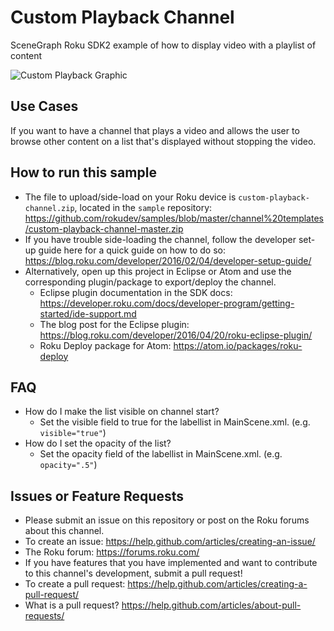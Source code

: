 # Custom Playback Channel
SceneGraph Roku SDK2 example of how to display video with a playlist of content

![Custom Playback Graphic](https://raw.githubusercontent.com/rokudev/docs/c8dd67bb38a53eb57948c4f65237954bb22e0014/images/custom-playback.jpg)

## Use Cases
If you want to have a channel that plays a video and allows the user to browse other content on a list that's displayed without stopping the video.

## How to run this sample
- The file to upload/side-load on your Roku device is ```custom-playback-channel.zip```, located in the ```sample``` repository: https://github.com/rokudev/samples/blob/master/channel%20templates/custom-playback-channel-master.zip
- If you have trouble side-loading the channel, follow the developer set-up guide here for a quick guide on how to do so: https://blog.roku.com/developer/2016/02/04/developer-setup-guide/
- Alternatively, open up this project in Eclipse or Atom and use the corresponding plugin/package to export/deploy the channel.
  - Eclipse plugin documentation in the SDK docs: https://developer.roku.com/docs/developer-program/getting-started/ide-support.md
  - The blog post for the Eclipse plugin: https://blog.roku.com/developer/2016/04/20/roku-eclipse-plugin/ 
  - Roku Deploy package for Atom: https://atom.io/packages/roku-deploy 

## FAQ 
- How do I make the list visible on channel start?
    - Set the visible field to true for the labellist in MainScene.xml. (e.g. ```visible="true"```)
- How do I set the opacity of the list? 
    - Set the opacity field of the labellist in MainScene.xml. (e.g. ```opacity=".5"```)

## Issues or Feature Requests
- Please submit an issue on this repository or post on the Roku forums about this channel. 
- To create an issue: https://help.github.com/articles/creating-an-issue/ 
- The Roku forum: https://forums.roku.com/
- If you have features that you have implemented and want to contribute to this channel's development, submit a pull request! 
- To create a pull request: https://help.github.com/articles/creating-a-pull-request/
- What is a pull request? https://help.github.com/articles/about-pull-requests/ 

